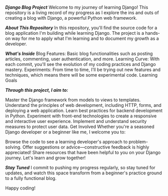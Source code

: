 ***Django Blog Project***
Welcome to my journey of learning Django! This repository is a living record of my progress as I explore the ins and outs of creating a blog with Django, a powerful Python web framework.

***About This Repository***
In this repository, you'll find the source code for a blog application I'm building while learning Django. The project is a hands-on way for me to apply what I'm learning and to document my growth as a developer.

***What's Inside***
Blog Features: Basic blog functionalities such as posting articles, commenting, user authentication, and more.
Learning Curve: With each commit, you'll see the evolution of my coding practices and Django mastery.
Experiments: From time to time, I'll be trying out new features and techniques, which means there will be some experimental code.
Learning Goals

***Through this project, I aim to:***

Master the Django framework from models to views to templates.
Understand the principles of web development, including HTTP, forms, and deploying a web application.
Learn best practices for backend development in Python.
Experiment with front-end technologies to create a responsive and interactive user experience.
Implement and understand security measures to protect user data.
Get Involved
Whether you're a seasoned Django developer or a beginner like me, I welcome you to:

Browse the code to see a learning developer's approach to problem-solving.
Offer suggestions or advice—constructive feedback is highly appreciated!
Share resources that have been helpful to you on your Django journey.
Let's learn and grow together!

***Stay Tuned***
I commit to pushing my progress regularly, so stay tuned for updates, and watch this space transform from a beginner's practice ground to a fully functional blog.

Happy coding!

